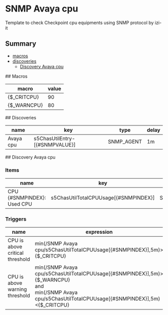 # SNMP Avaya cpu
Template to check Checkpoint cpu equipments using SNMP protocol by izi-it
## Summary
* [macros](#macros)
* [discoveries](#discoveries)
  * [Discovery Avaya cpu ](#discovery_avaya_cpu
)
<a name="macros" />
## Macros

| macro | value |
| ------------- |------------- |
| {$_CRITCPU} | 90 |
| {$_WARNCPU} | 80 |

<a name="discoveries" />
## Discoveries

| name | key | type | delay |
| ------------- |------------- |------------- |------------- |
| Avaya cpu | s5ChasUtilEntry-[{#SNMPVALUE}] | SNMP_AGENT | 1m |

<a name="discovery_avaya_cpu" />
## Discovery Avaya cpu

### Items

| name | key | type |
| ------------- |------------- |------------- |
| CPU {#SNMPINDEX}: Used CPU | s5ChasUtilTotalCPUUsage[{#SNMPINDEX}] | SNMP_AGENT |

### Triggers

| name | expression | priority |
| ------------- |------------- |------------- |
| CPU is above critical threshold | min(/SNMP Avaya cpu/s5ChasUtilTotalCPUUsage[{#SNMPINDEX}],5m)>{$_CRITCPU} | AVERAGE |
| CPU is above warning threshold | min(/SNMP Avaya cpu/s5ChasUtilTotalCPUUsage[{#SNMPINDEX}],5m)>{$_WARNCPU}<br>and<br>min(/SNMP Avaya cpu/s5ChasUtilTotalCPUUsage[{#SNMPINDEX}],5m)<{$_CRITCPU} | WARNING |
